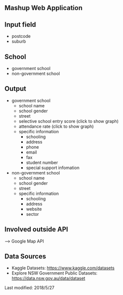                 
## Mashup Web Application 

## Input field
- postcode 
- suburb

## School 
- government school
- non-government school   

## Output
- government school  
  - school name
  - school gender
  - street
  - selective school entry score (click to show graph)
  - attendance rate (click to show graph)
  - specific information 
    - schooling
    - address
    - phone
    - email
    - fax
    - student number
    - special support infomation
- non-government school   
  - school name
  - school gender
  - street
  - specific information
    - schooling
    - address
    - website
    - sector

## Involved outside API
--> Google Map API

## Data Sources
-  Kaggle Datasets: https://www.kaggle.com/datasets
- Explore NSW Government Public Datasets: https://data.nsw.gov.au/data/dataset

Last modified: 2018/5/27
